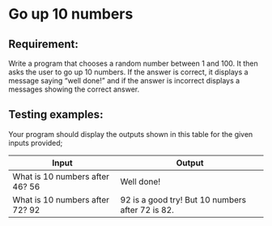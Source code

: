 # Go up 10 numbers

## Requirement:

Write a program that chooses a random number between 1 and 100. It then asks the user to go up 10 numbers. If the answer is correct, it displays a message saying “well done!” and if the answer is incorrect displays a messages showing the correct answer.

## Testing examples:

Your program should display the outputs shown in this table for the given inputs provided;

| Input                           | Output                                           |
| ------------------------------- | ------------------------------------------------ |
| What is 10 numbers after 46? 56 | Well done!                                       |
| What is 10 numbers after 72? 92 | 92 is a good try! But 10 numbers after 72 is 82. |